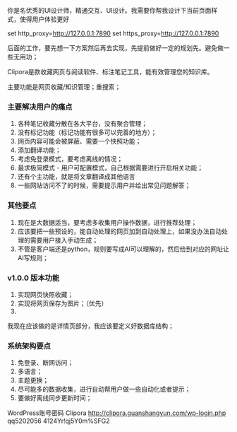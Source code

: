 你是名优秀的UI设计师，精通交互、UI设计。我需要你帮我设计下当前页面样式，使得用户体验更好

set http_proxy=http://127.0.0.1:7890
set https_proxy=http://127.0.0.1:7890


后面的工作，要先想一下方案然后再去实现，先提前做好一定的规划先。避免做一些无用功；













Clipora是款收藏网页与阅读软件、标注笔记工具，能有效管理您的知识库。

主要功能是网页收藏/知识管理；重搜索；

### 主要解决用户的痛点
1. 各种笔记收藏分散在各大平台，没有聚合管理；
2. 没有标记功能（标记功能有很多可以完善的地方）；
3. 网页内容可能会被屏蔽、需要一个快照功能；
4. 添加翻译功能；
5. 考虑免登录模式，要考虑离线的情况；
6. 最求极简模式 - 用户可配置模式，自己根据需要进行开启相关功能；
7. 还有个主功能，就是将文章翻译成其他语言
8. 一些网站访问不了的时候，需要提示用户并给出常见问题解答；


### 其他要点
1. 现在是大数据适当，要考虑多收集用户操作数据，进行推荐处理；
2. 应该要把一些预设的，能自动处理的网页加到自动处理上，如果没办法自动处理的需要用户接入手动生成；
3. 不管是客户端还是python，规则要写成AI可以理解的，然后给到对应的网址让AI写规则；


### v1.0.0 版本功能
1. 实现网页快照收藏；
2. 实现将网页保存为图片；（优先）
3. 


我现在应该做的是详情页部分，我应该要定义好数据库结构；


### 系统架构要点
1. 免登录、断网访问；
2. 多语言；
3. 主题更换；
4. 尽可能多的数据收集，进行自动帮用户做一些自动化或者提示；
5. 要做好离线同步更新时间；



WordPress账号密码
Clipora
http://clipora.guanshangyun.com/wp-login.php
qq5202056
4124Yr!qj5Y0m%SFG2
